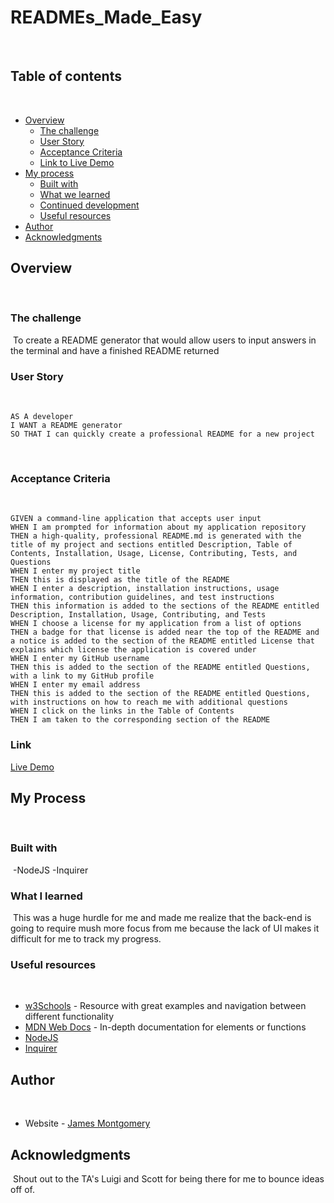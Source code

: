 # READMEs_Made_Easy
​
## Table of contents
​
- [Overview](#overview)
  - [The challenge](#the-challenge)
  - [User Story](#user-story)
  - [Acceptance Criteria](#acceptance-criteria)
  - [Link to Live Demo](#link)
- [My process](#my-process)
  - [Built with](#built-with)
  - [What we learned](#what-we-learned)
  - [Continued development](#continued-development)
  - [Useful resources](#useful-resources)
- [Author](#author)
- [Acknowledgments](#acknowledgments)
​
## Overview
​
### The challenge
​
To create a README generator that would allow users to input answers in the terminal and have a finished README returned
​
### User Story
​
```
AS A developer
I WANT a README generator
SO THAT I can quickly create a professional README for a new project
```
​
### Acceptance Criteria
​
```
GIVEN a command-line application that accepts user input
WHEN I am prompted for information about my application repository
THEN a high-quality, professional README.md is generated with the title of my project and sections entitled Description, Table of Contents, Installation, Usage, License, Contributing, Tests, and Questions
WHEN I enter my project title
THEN this is displayed as the title of the README
WHEN I enter a description, installation instructions, usage information, contribution guidelines, and test instructions
THEN this information is added to the sections of the README entitled Description, Installation, Usage, Contributing, and Tests
WHEN I choose a license for my application from a list of options
THEN a badge for that license is added near the top of the README and a notice is added to the section of the README entitled License that explains which license the application is covered under
WHEN I enter my GitHub username
THEN this is added to the section of the README entitled Questions, with a link to my GitHub profile
WHEN I enter my email address
THEN this is added to the section of the README entitled Questions, with instructions on how to reach me with additional questions
WHEN I click on the links in the Table of Contents
THEN I am taken to the corresponding section of the README
```

### Link

[Live Demo](https://drive.google.com/file/d/1Yjlv37voWcve5yRSrOwuD8LSr5of6ztx/view)
​
## My Process
​
### Built with
​
-NodeJS
-Inquirer
​
### What I learned
​
This was a huge hurdle for me and made me realize that the back-end is going to require mush more focus from me because the lack of UI makes it difficult for me to track my progress.
​
### Useful resources
​
- [w3Schools](https://www.w3schools.com/) - Resource with great examples and navigation between different functionality
- [MDN Web Docs](https://developer.mozilla.org/en-US/docs/Learn/JavaScript) - In-depth documentation for elements or functions
- [NodeJS](https://nodejs.org/en/docs/)
- [Inquirer](https://www.npmjs.com/package/inquirer)

## Author
​
- Website - [James Montgomery](https://jmonty94.github.io/portfolio/)

## Acknowledgments
​
Shout out to the TA's Luigi and Scott for being there for me to bounce ideas off of.
